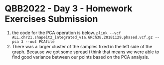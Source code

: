 # QBB2022 - Day 3 - Homework Exercises Submission

1. the code for the PCA operation is below.
 `plink --vcf ALL.chr21.shapeit2_integrated_v1a.GRCh38.20181129.phased.vcf.gz --pca 3 --out PCAfile`
 2. There was a larger cluster of the samples fixed in the left side of the graph. Because we got some spread i think that means we were able to find good variance between our points based on the PCA analysis.